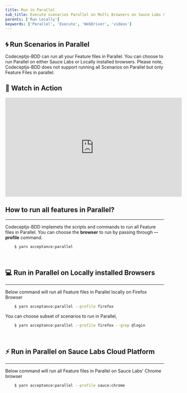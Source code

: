 ```yaml
---
title: Run in Parallel
sub_title: Execute scenarios Parallel on Multi Browsers on Sauce Labs Cloud Platform
parents: ['Run Locally']
keywords: ['Parallel', 'Execute', 'WebDriver', 'videos']
---
```


## 🌀 Run Scenarios in Parallel

Codeceptjs-BDD can run all your Feature files in Parallel. You can choose to run Parallel on either Sauce Labs or Locally installed browsers. Please note, Codeceptjs-BDD does not support running all Scenarios on Parallel but only Feature Files in parallel.

## 🎥 Watch in Action

<iframe width="560" height="315" src="https://www.youtube.com/embed/he0_wn-xPGI" frameborder="0" allow="accelerometer; autoplay; encrypted-media; gyroscope; picture-in-picture" allowfullscreen></iframe>

<br>

## How to run all features in Parallel?

---

Codeceptjs-BDD implemets the scripts and commands to run all Feature files in Parallel. You can choose the **browser** to run by passing through **-\-profile** command.

```bash
    $ yarn acceptance:parallel
```

<br>

## 💻 Run in Parallel on Locally installed Browsers

---

Below command will run all Feature files in Parallel locally on Firefox Browser

```bash
    $ yarn acceptance:parallel --profile firefox
```

You can choose subset of scenarios to run in Parallel,

```bash
    $ yarn acceptance:parallel --profile firefox --grep @login
```

<br>

## ⚡️ Run in Parallel on Sauce Labs Cloud Platform

---

Below command will run all Feature files in Parallel on Sauce Labs' Chrome browser

```bash
    $ yarn acceptance:parallel --profile sauce:chrome
```
